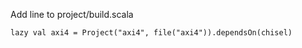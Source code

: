 

Add line to project/build.scala

```
lazy val axi4 = Project("axi4", file("axi4")).dependsOn(chisel)
```
